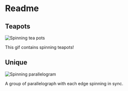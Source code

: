 # Readme

## Teapots 

![Spinning tea pots](http://g.recordit.co/j0HgFzEUJF.gif)

This gif contains spinning teapots!

## Unique

![Spinning parallelogram](http://g.recordit.co/XwtCYtkMxV.gif)

A group of parallelograph with each edge spinning in sync.
